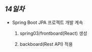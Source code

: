 ## ***14일차***
- Spring Boot JPA 프로젝트 개발 계속
    1. spring03/frontboard(React) 생성

    2. backboard(Rest API) 적용